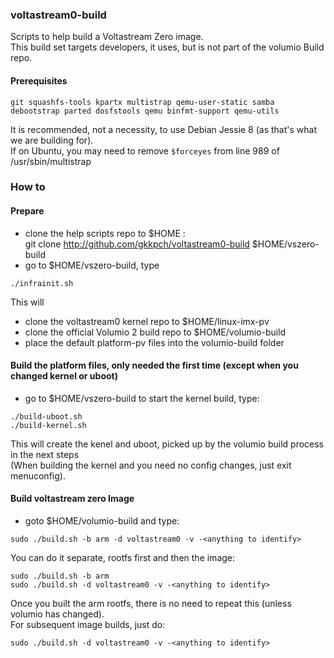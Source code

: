 ### voltastream0-build
Scripts to help build a Voltastream Zero image.    
This build set targets developers, it uses, but is not part of the volumio Build repo. 

#### Prerequisites

```
git squashfs-tools kpartx multistrap qemu-user-static samba debootstrap parted dosfstools qemu binfmt-support qemu-utils
```

It is recommended, not a necessity, to use Debian Jessie 8 (as that's what we are building for).  
If on Ubuntu, you may need to remove `$forceyes` from line 989 of /usr/sbin/multistrap  

### How to
#### Prepare
- clone the help scripts repo to $HOME  :  
git clone http://github.com/gkkpch/voltastream0-build  $HOME/vszero-build
- go to $HOME/vszero-build, type
```
./infrainit.sh  
```
This will  
- clone the voltastream0 kernel repo to $HOME/linux-imx-pv  
- clone the official Volumio 2 build repo to $HOME/volumio-build  
- place the default platform-pv files into the volumio-build folder

#### Build the platform files, only needed the first time (except when you changed kernel or uboot)   
- go to $HOME/vszero-build to start the kernel build, type:    

```
./build-uboot.sh
./build-kernel.sh  	
```

This will create the kenel and uboot, picked up by the volumio build process in the next steps  
(When building the kernel and you need no config changes, just exit menuconfig).

#### Build voltastream zero Image
- goto $HOME/volumio-build and type:   

```
sudo ./build.sh -b arm -d voltastream0 -v -<anything to identify>
```

You can do it separate, rootfs first and then the image:    

```
sudo ./build.sh -b arm  
sudo ./build.sh -d voltastream0 -v -<anything to identify>   
```

Once you built the arm rootfs, there is no need to repeat this (unless volumio has changed).  
For subsequent image builds, just do:  

```
sudo ./build.sh -d voltastream0 -v -<anything to identify>
```
